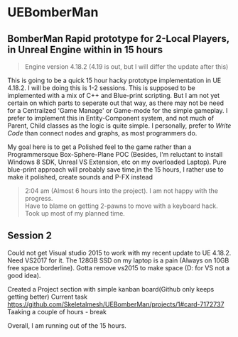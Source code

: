 # UEBomberMan

## BomberMan Rapid prototype for 2-Local Players, in Unreal Engine within in 15 hours

> Engine version 4.18.2 (4.19 is out, but I will differ the update after this)

 This is going to be a quick 15 hour hacky prototype implementation in UE 4.18.2. I will be doing this is 1-2 sessions. This is supposed to be implemented with a mix of C++ and Blue-print scripting. But I am not yet certain on which parts to seperate out that way, as there  may not be need for a Centrailzed 'Game Manage' or Game-mode for the simple gameplay.  I prefer to implement this in Entity-Component system, and not much of Parent, Child classes as the logic is quite simple.  I personally, prefer to *Write Code* than connect nodes and graphs, as most programmers do.  
 
My goal here is to get a Polished feel to the game rather than a Programmersque Box-Sphere-Plane POC (Besides, I'm reluctant to install Windows 8 SDK, Unreal VS Extension, etc on my overloaded Laptop). Pure blue-print approach will probably save time,in the 15 hours, I rather use to make it polished, create sounds and P-FX instead

>2:04 am (Almost 6 hours into the project).  I am not happy with the progress.  
>Have to blame on getting 2-pawns to move with a keyboard hack.  Took up most of 
>my planned time.

## Session 2
Could not get Visual studio 2015 to work with my recent update to UE 4.18.2. Need VS2017 for it. The 128GB SSD on my laptop is a pain (Always on 10GB free space borderline). Gotta remove vs2015 to make space (D: for VS not a good idea).

Created a Project section with simple kanban board(Github only keeps getting better)
Current task https://github.com/Skeletalmesh/UEBomberMan/projects/1#card-7172737  
Taaking a couple of hours - break 

Overall, I am running out of the 15 hours.
